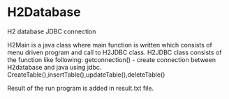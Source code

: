 # H2Database
H2 database JDBC connection

H2Main is a java class where main function is written which consists of menu driven program and call to H2JDBC class.
H2JDBC class consists of the function like following:
getconnection() - create connection between H2database and java using jdbc.
CreateTable(),insertTable(),updateTable(),deleteTable()

Result of the run program is added in result.txt file.
